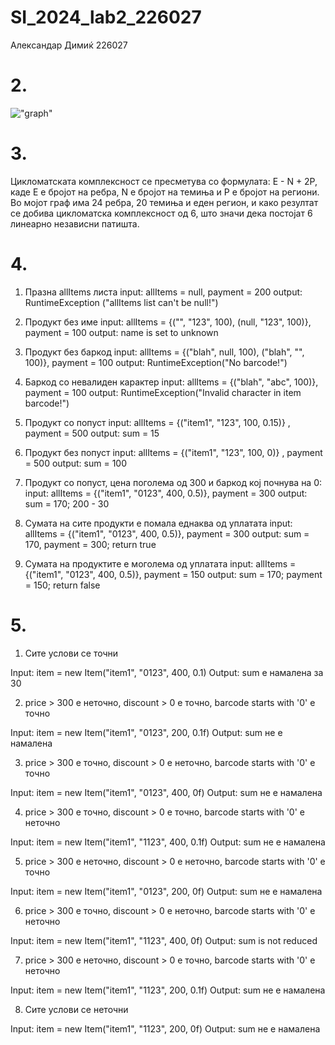 # SI_2024_lab2_226027
Александар Димиќ 226027
# 2.
!["graph"]("cfg.png")
# 3.
Цикломатската комплексност се пресметува со формулата: E - N + 2P, каде Е е бројот на ребра, N е бројот на темиња и P е бројот на региони.
Во мојот граф има 24 ребра, 20 темиња и еден регион, и како резултат се добива цикломатска комплексност од 6, што значи дека постојат 6 линеарно независни патишта.
# 4.
1) Празна allItems листа
input: allItems = null, payment = 200
output: RuntimeException ("allItems list can't be null!")

2) Продукт без име
input: allItems = {("", "123", 100), (null, "123", 100)}, payment = 100
output: name is set to unknown

3) Продукт без баркод
input: allItems = {("blah", null, 100), ("blah", "", 100)}, payment = 100
output: RuntimeException("No barcode!")

4) Баркод со невалиден карактер
input: allItems = {("blah", "abc", 100)}, payment = 100
output: RuntimeException("Invalid character in item barcode!")

5) Продукт со попуст
input: allItems = {("item1", "123", 100, 0.15)} , payment = 500
output: sum = 15

6) Продукт без попуст
input: allItems = {("item1", "123", 100, 0)} , payment = 500
output: sum = 100

7) Продукт со попуст, цена поголема од 300 и баркод кој почнува на 0:
input: allItems = {("item1", "0123", 400, 0.5)}, payment = 300
output: sum = 170; 200 - 30

8) Сумата на сите продукти е помала еднаква од уплатата
input: allItems = {("item1", "0123", 400, 0.5)}, payment = 300
output: sum = 170, payment = 300; return true

9) Сумата на продуктите е моголема од уплатата
input: allItems = {("item1", "0123", 400, 0.5)}, payment = 150
output: sum = 170; payment = 150; return false

# 5.
1) Сите услови се точни

Input: item = new Item("item1", "0123", 400, 0.1)
Output: sum е намалена за 30

2) price > 300 е неточно, discount > 0 е точно, barcode starts with '0' е точно

Input: item = new Item("item1", "0123", 200, 0.1f)
Output: sum не е намалена

3) price > 300 е точно, discount > 0 е неточно, barcode starts with '0' е точно

Input: item = new Item("item1", "0123", 400, 0f)
Output: sum не е намалена

4) price > 300 е точно, discount > 0 е точно, barcode starts with '0' е неточно

Input: item = new Item("item1", "1123", 400, 0.1f)
Output: sum не е намалена

5) price > 300 е неточно, discount > 0 е неточно, barcode starts with '0' е точно

Input: item = new Item("item1", "0123", 200, 0f)
Output: sum не е намалена

6) price > 300 е точно, discount > 0 е неточно, barcode starts with '0' е неточно

Input: item = new Item("item1", "1123", 400, 0f)
Output: sum is not reduced

7) price > 300 е неточно, discount > 0 е точно, barcode starts with '0' е неточно

Input: item = new Item("item1", "1123", 200, 0.1f)
Output: sum не е намалена

8) Сите услови се неточни

Input: item = new Item("item1", "1123", 200, 0f)
Output: sum не е намалена